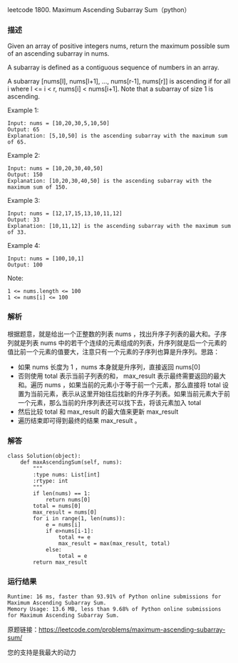 leetcode  1800. Maximum Ascending Subarray Sum（python）

### 描述

Given an array of positive integers nums, return the maximum possible sum of an ascending subarray in nums.

A subarray is defined as a contiguous sequence of numbers in an array.

A subarray [nums[l], nums[l+1], ..., nums[r-1], nums[r]] is ascending if for all i where l <= i < r, nums[i] < nums[i+1]. Note that a subarray of size 1 is ascending.





Example 1:


	Input: nums = [10,20,30,5,10,50]
	Output: 65
	Explanation: [5,10,50] is the ascending subarray with the maximum sum of 65.
	
Example 2:

	Input: nums = [10,20,30,40,50]
	Output: 150
	Explanation: [10,20,30,40,50] is the ascending subarray with the maximum sum of 150.


Example 3:

	
	Input: nums = [12,17,15,13,10,11,12]
	Output: 33
	Explanation: [10,11,12] is the ascending subarray with the maximum sum of 33.
	
Example 4:

	Input: nums = [100,10,1]
	Output: 100

	

Note:

	1 <= nums.length <= 100
	1 <= nums[i] <= 100


### 解析


根据题意，就是给出一个正整数的列表 nums ，找出升序子列表的最大和。子序列就是列表 nums 中的若干个连续的元素组成的列表，升序列就是后一个元素的值比前一个元素的值要大，注意只有一个元素的子序列也算是升序列。思路：

* 如果 nums 长度为 1 ，nums 本身就是升序列，直接返回 nums[0] 
* 否则使用 total 表示当前子列表的和， max\_result 表示最终需要返回的最大和。遍历 nums ，如果当前的元素小于等于前一个元素，那么直接将 total 设置为当前元素，表示从这里开始往后找新的升序子列表。如果当前元素大于前一个元素，那么当前的升序列表还可以找下去，将该元素加入 total 
* 然后比较 total 和 max\_result 的最大值来更新 max\_result 
* 遍历结束即可得到最终的结果 max_result 。

### 解答
				

	class Solution(object):
	    def maxAscendingSum(self, nums):
	        """
	        :type nums: List[int]
	        :rtype: int
	        """
	        if len(nums) == 1:
	            return nums[0]
	        total = nums[0]
	        max_result = nums[0]
	        for i in range(1, len(nums)):
	            e = nums[i]
	            if e>nums[i-1]:
	                total += e
	                max_result = max(max_result, total)
	            else:
	                total = e
	        return max_result
            	      
			
### 运行结果
	
	Runtime: 16 ms, faster than 93.91% of Python online submissions for Maximum Ascending Subarray Sum.
	Memory Usage: 13.6 MB, less than 9.68% of Python online submissions for Maximum Ascending Subarray Sum.


原题链接：https://leetcode.com/problems/maximum-ascending-subarray-sum/



您的支持是我最大的动力

